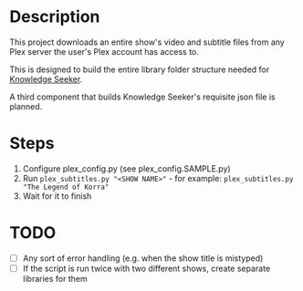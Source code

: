 # Description

This project downloads an entire show's video and subtitle files from any Plex server the user's Plex account has access to.

This is designed to build the entire library folder structure needed for [Knowledge Seeker](https://github.com/lizsugar/knowledge-seeker).  

A third component that builds Knowledge Seeker's requisite json file is planned.

# Steps
1. Configure plex_config.py (see plex_config.SAMPLE.py)
2. Run `plex_subtitles.py "<SHOW NAME>"` - for example: `plex_subtitles.py "The Legend of Korra"`
3. Wait for it to finish

# TODO
- [ ] Any sort of error handling (e.g. when the show title is mistyped)
- [ ] If the script is run twice with two different shows, create separate libraries for them